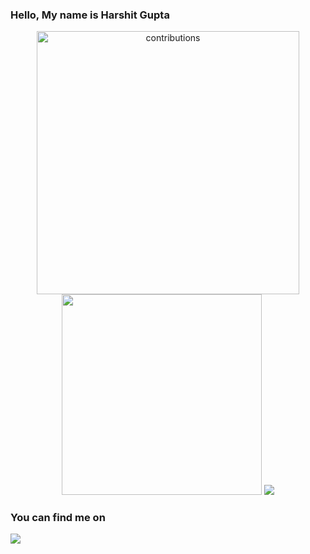 ### Hello, My name is Harshit Gupta 
<p align="center">
<img alt="contributions" width="420.74px" src="https://github-readme-stats-git-masterrstaa-rickstaa.vercel.app/api?username=harshitgupta2004&theme=tokyonight&show_icons=true" width="420.74px">
<img src="https://github-readme-stats.vercel.app/api/top-langs/?username=harshitgupta2004&layout=compact&theme=tokyonight" width="320.67px">
<!-- <img src="http://github-profile-summary-cards.vercel.app/api/cards/most-commit-language?username=harshitgupta2004&theme=tokyonight" width="364px"> -->
<img src="http://github-profile-summary-cards.vercel.app/api/cards/profile-details?username=harshitgupta2004&theme=tokyonight">
</p>

### You can find me on
<a href="https://www.linkedin.com/in/harshit-gupta20/"><img src="https://img.shields.io/badge/LinkedIn-0077B5?style=for-the-badge&logo=linkedin&logoColor=white"></img></a>
